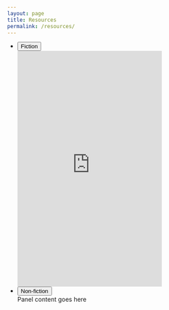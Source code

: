 ```yaml
---
layout: page
title: Resources
permalink: /resources/
---
```

<script src="/assets/accordion.js"></script>
<ul class="accordion">
<script src="_assets/accordion.js"></script>
<li>
<button class="accordion-control">Fiction</button>
<div class="accordion-panel">
<iframe type="text/html" width="336" height="550" frameborder="0" allowfullscreen style="max-width:100%" src="https://read.amazon.com/kp/card?asin=B07H29P76R&preview=inline&linkCode=kpe&ref_=cm_sw_r_kb_dp_EV21YKANP3PG5GJKRYWX" ></iframe>
</div>
</li>
<li>
<button class="accordion-control">Non-fiction</button>
<div class="accordion-panel">Panel content goes here</div>
</li>
</ul> 

